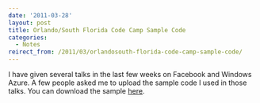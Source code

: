 ```yaml
---
date: '2011-03-28'
layout: post
title: Orlando/South Florida Code Camp Sample Code
categories:
  - Notes
reirect_from: /2011/03/orlandosouth-florida-code-camp-sample-code/
---
```


I have given several talks in the last few weeks on Facebook and Windows Azure. A few people asked me to upload the sample code I used in those talks. You can download the sample [here](http://azuretoolkit.codeplex.com/releases/view/63370).

